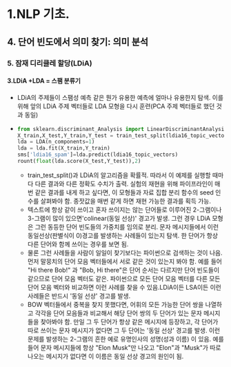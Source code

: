 # 1.NLP 기초.
## 4. 단어 빈도에서 의미 찾기: 의미 분석
### 5. 잠재 디리클레 할당(LDiA)
#### 3.LDiA +LDA = 스팸 분류기
- LDiA의 주제들이 스팸성 예측 같은 뭔가 유용한 예측에 얼마나 유용한지 탐색. 이를 위해 앞의 LDiA 주제 벡터들로 LDA 모형을 다시 훈련(PCA 주제 벡터들로 했던 것과 동일)
- ```python
  from sklearn.discriminant_Analysis import LinearDiscriminantAnalysis as LDA
  X_train,X_test,Y_train,Y_test = train_test_split(ldia16_topic_vectors,sms.spam,test_size=0.5,random_state=271828)
  lda = LDA(n_components=1)
  lda = lda.fit(X_train,Y_train)
  sms['ldia16_spam']=lda.predict(ldia16_topic_vectors)
  rount(float(lda.score(X_test,Y_test)),2)
  ```
  - train_test_split()과 LDiA의 알고리즘을 확률적. 따라서 이 예제를 실행할 때마다 다른 결과와 다른 정확도 수치가 출력. 실험의 재현을 위해 파이프라인이 매번 같은 결과를 내게 하고 싶다면, 이 모형들과 자료 집합 분리 함수의 seed 인수를 살펴봐야 함. 종잣값을 매번 같게 하면 재현 가능한 결과를 획득 가능.
  - 텍스트에 항상 같이 쓰이고 혼자 쓰이지는 않는 단어들로 이루어진 2-그램이나 3-그램이 많이 있으면'colinear(동일 선상)' 경고가 발생. 그런 경우 LDiA 모형은 그런 동등한 단어 빈도들의 가중치를 임의로 분리. 문자 메시지들에서 이런 동일선상(판별식이 0)경고를 발생하는 사례들이 있는지 탐색. 한 단어가 항상 다른 단어와 함께 쓰이는 경우를 보면 됨.
  - 물론 그런 사례들을 사람이 일일이 찾기보다는 파이썬으로 검색하는 것이 나음. 먼저 말뭉치의 단어 모음 벡터들에서 서로 같은 것이 있는지 봐야 함. 예를 들어 "Hi there Bob!" 과 "Bob, Hi there"은 단어 순서는 다르지만 단어 빈도들이 같으므로 단어 모음 벡터도 같은. 파이썬으로 모든 단어 모음 벡터를 다른 모든 단어 모음 벡터와 비교하면 이런 사례를 찾을 수 있음.LDiA이든 LSA이든 이런 사례들은 반드시 '동일 선상' 경고를 발생.
  - BOW 벡터들에서 중복을 찾지 못했다면, 어휘의 모든 가능한 단어 쌍을 나열하고 각각을 단어 모음들과 비교해서 해당 단어 쌍의 두 단어가 있는 문자 메시지들을 찾아봐야 함. 만일 그 두 단어가 항상 같은 메시지에 등장하고, 각 단어가 따로 쓰이는 문자 메시지가 없다면 그 두 단어는 '동일 선상' 경고를 발생. 이런 문제를 발생하는 2-그램의 흔한 예로 유명인사의 성명(성과 이름) 이 있음. 예를 들어 문자 메시지들에 항상 "Elon Musk"만 나오고 "Elon"과 "Musk"가 따로 나오는 메시지가 없다면 이 이름은 동일 선상 경고의 원인이 됨.